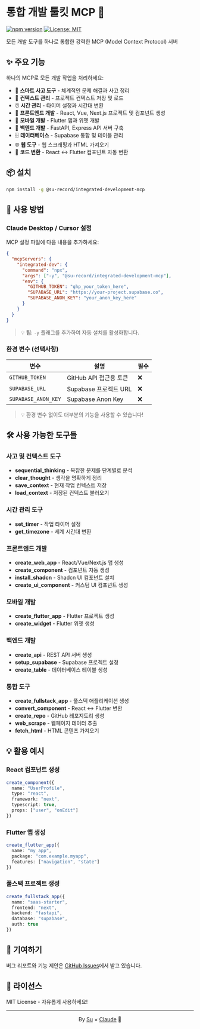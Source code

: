 # 통합 개발 툴킷 MCP 🚀

[![npm version](https://badge.fury.io/js/@su-record%2Fintegrated-development-mcp.svg)](https://www.npmjs.com/package/@su-record/integrated-development-mcp)
[![License: MIT](https://img.shields.io/badge/License-MIT-yellow.svg)](https://opensource.org/licenses/MIT)

모든 개발 도구를 하나로 통합한 강력한 MCP (Model Context Protocol) 서버

## ✨ 주요 기능

하나의 MCP로 모든 개발 작업을 처리하세요:

- 🧠 **스마트 사고 도구** - 체계적인 문제 해결과 사고 정리
- 📝 **컨텍스트 관리** - 프로젝트 컨텍스트 저장 및 로드
- ⏰ **시간 관리** - 타이머 설정과 시간대 변환
- 🎨 **프론트엔드 개발** - React, Vue, Next.js 프로젝트 및 컴포넌트 생성
- 📱 **모바일 개발** - Flutter 앱과 위젯 개발
- 🔧 **백엔드 개발** - FastAPI, Express API 서버 구축
- 🗄️ **데이터베이스** - Supabase 통합 및 테이블 관리
- 🌐 **웹 도구** - 웹 스크래핑과 HTML 가져오기
- 🔄 **코드 변환** - React ↔ Flutter 컴포넌트 자동 변환

## 📦 설치

```bash
npm install -g @su-record/integrated-development-mcp
```

## 🚀 사용 방법

### Claude Desktop / Cursor 설정

MCP 설정 파일에 다음 내용을 추가하세요:

```json
{
  "mcpServers": {
    "integrated-dev": {
      "command": "npx",
      "args": ["-y", "@su-record/integrated-development-mcp"],
      "env": {
        "GITHUB_TOKEN": "ghp_your_token_here",
        "SUPABASE_URL": "https://your-project.supabase.co",
        "SUPABASE_ANON_KEY": "your_anon_key_here"
      }
    }
  }
}
```

> 💡 **팁**: `-y` 플래그를 추가하여 자동 설치를 활성화합니다.

### 환경 변수 (선택사항)

| 변수 | 설명 | 필수 |
|------|------|------|
| `GITHUB_TOKEN` | GitHub API 접근용 토큰 | ❌ |
| `SUPABASE_URL` | Supabase 프로젝트 URL | ❌ |
| `SUPABASE_ANON_KEY` | Supabase Anon Key | ❌ |

> 💡 환경 변수 없이도 대부분의 기능을 사용할 수 있습니다!

## 🛠️ 사용 가능한 도구들

### 사고 및 컨텍스트 도구
- **sequential_thinking** - 복잡한 문제를 단계별로 분석
- **clear_thought** - 생각을 명확하게 정리
- **save_context** - 현재 작업 컨텍스트 저장
- **load_context** - 저장된 컨텍스트 불러오기

### 시간 관리 도구
- **set_timer** - 작업 타이머 설정
- **get_timezone** - 세계 시간대 변환

### 프론트엔드 개발
- **create_web_app** - React/Vue/Next.js 앱 생성
- **create_component** - 컴포넌트 자동 생성
- **install_shadcn** - Shadcn UI 컴포넌트 설치
- **create_ui_component** - 커스텀 UI 컴포넌트 생성

### 모바일 개발
- **create_flutter_app** - Flutter 프로젝트 생성
- **create_widget** - Flutter 위젯 생성

### 백엔드 개발
- **create_api** - REST API 서버 생성
- **setup_supabase** - Supabase 프로젝트 설정
- **create_table** - 데이터베이스 테이블 생성

### 통합 도구
- **create_fullstack_app** - 풀스택 애플리케이션 생성
- **convert_component** - React ↔ Flutter 변환
- **create_repo** - GitHub 레포지토리 생성
- **web_scrape** - 웹페이지 데이터 추출
- **fetch_html** - HTML 콘텐츠 가져오기

## 💡 활용 예시

### React 컴포넌트 생성
```typescript
create_component({
  name: "UserProfile",
  type: "react",
  framework: "next",
  typescript: true,
  props: ["user", "onEdit"]
})
```

### Flutter 앱 생성
```typescript
create_flutter_app({
  name: "my_app",
  package: "com.example.myapp",
  features: ["navigation", "state"]
})
```

### 풀스택 프로젝트 생성
```typescript
create_fullstack_app({
  name: "saas-starter",
  frontend: "next",
  backend: "fastapi",
  database: "supabase",
  auth: true
})
```

## 🤝 기여하기

버그 리포트와 기능 제안은 [GitHub Issues](https://github.com/su-record/integrated-development-mcp/issues)에서 받고 있습니다.

## 📄 라이선스

MIT License - 자유롭게 사용하세요!

---

<p align="center">By <a href="https://github.com/su-record">Su</a> × <a href="https://claude.ai">Claude</a> 🤖</p>